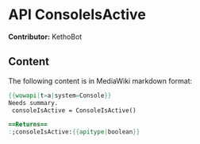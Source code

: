 # API ConsoleIsActive

**Contributor:** KethoBot

## Content

The following content is in MediaWiki markdown format:

```mediawiki
{{wowapi|t=a|system=Console}}
Needs summary.
 consoleIsActive = ConsoleIsActive()

==Returns==
:;consoleIsActive:{{apitype|boolean}}
```